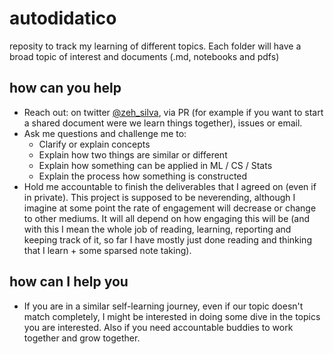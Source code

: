 # autodidatico
reposity to track my learning of different topics. Each folder will have a broad topic of interest and documents (.md, notebooks and pdfs)

## how can you help
- Reach out: on twitter [@zeh_silva](https://twitter.com/zeh_silva), via PR (for example if you want to start a shared document were we learn things together), issues or email.
- Ask me questions and challenge me to:
  - Clarify or explain concepts
  - Explain how two things are similar or different
  - Explain how something can be applied in ML / CS / Stats
  - Explain the process how something is constructed
- Hold me accountable to finish the deliverables that I agreed on (even if in private). This project is supposed to be neverending, although I imagine at some point the rate of engagement will decrease or change to other mediums. It will all depend on how engaging this will be (and with this I mean the whole job of reading, learning, reporting and keeping track of it, so far I have mostly just done reading and thinking that I learn + some sparsed note taking).

## how can I help you
- If you are in a similar self-learning journey, even if our topic doesn't match completely, I might be interested in doing some dive in the topics you are interested. Also if you need accountable buddies to work together and grow together. 
